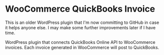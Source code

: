 # WooCommerce QuickBooks Invoice

This is an older WordPress plugin that I'm now committing to GitHub in case it helps anyone else. I may make some further improvements later if I have time.

WordPress plugin that connects QuickBooks Online API to WooCommerce invoices. Each invoice generated in WooCommerce will post to QuickBooks.
